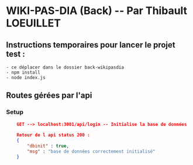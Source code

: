 # WIKI-PAS-DIA (Back) -- Par Thibault LOEUILLET

## Instructions temporaires pour lancer le projet test :

    - ce déplacer dans le dossier back-wikipasdia
    - npm install
    - node index.js

## Routes gérées par l'api

### Setup 

```json
    GET --> localhost:3001/api/login -- Initialise la base de données
        
    Retour de l api status 200 : 
    {
        "dbinit" : true,
        "msg" : "base de données correctement initialisé"
    }
```


